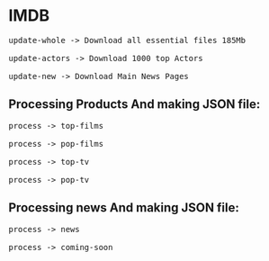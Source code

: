 # IMDB
<pre>update-whole -> Download all essential files 185Mb<br>
update-actors -> Download 1000 top Actors<br>
update-new -> Download Main News Pages<br></pre>

## Processing Products And making JSON file:
<pre>process -> top-films<br>
process -> pop-films<br>
process -> top-tv<br>
process -> pop-tv<br></pre>
    
## Processing news And making JSON file:
<pre>process -> news<br>
process -> coming-soon<br></pre>
